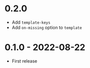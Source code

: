 # 0.2.0

* Add `template-keys`
* Add `on-missing` option to `template`

# 0.1.0 - 2022-08-22

* First release
